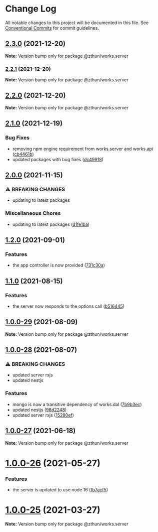 # Change Log

All notable changes to this project will be documented in this file.
See [Conventional Commits](https://conventionalcommits.org) for commit guidelines.

## [2.3.0](https://github.com/zthun/works/compare/v2.2.1...v2.3.0) (2021-12-20)

**Note:** Version bump only for package @zthun/works.server





### [2.2.1](https://github.com/zthun/works/compare/v2.2.0...v2.2.1) (2021-12-20)

**Note:** Version bump only for package @zthun/works.server





## [2.2.0](https://github.com/zthun/works/compare/v2.1.0...v2.2.0) (2021-12-20)

**Note:** Version bump only for package @zthun/works.server





## [2.1.0](https://github.com/zthun/works/compare/v2.0.0...v2.1.0) (2021-12-19)


### Bug Fixes

* removing npm engine requirement from works.server and works.api ([cb4461b](https://github.com/zthun/works/commit/cb4461b9ba1d881268c0623e5ba76e5f51d5dd1f))
* updated packages with bug fixes ([dc49918](https://github.com/zthun/works/commit/dc499187c0a25d1a35f5c53ca1290c1bae40e135))



## [2.0.0](https://github.com/zthun/works/compare/v1.4.0...v2.0.0) (2021-11-15)


### ⚠ BREAKING CHANGES

* updating to latest packages

### Miscellaneous Chores

* updating to latest packages ([d1fe1ba](https://github.com/zthun/works/commit/d1fe1baf3bd92aa56f46b7d05f1a2d4e330e5e03))



## [1.2.0](https://github.com/zthun/works/compare/v1.1.0...v1.2.0) (2021-09-01)


### Features

* the app controller is now provided ([731c30a](https://github.com/zthun/works/commit/731c30a041b06de76e4cc5693a8d564d8290bc5f))



## [1.1.0](https://github.com/zthun/works/compare/v1.0.0...v1.1.0) (2021-08-15)


### Features

* the server now responds to the options call ([b516445](https://github.com/zthun/works/commit/b516445e43eec93c423b649565eda54279023c0b))



## [1.0.0-29](https://github.com/zthun/works/compare/v1.0.0-28...v1.0.0-29) (2021-08-09)

**Note:** Version bump only for package @zthun/works.server





## [1.0.0-28](https://github.com/zthun/works/compare/v1.0.0-27...v1.0.0-28) (2021-08-07)


### ⚠ BREAKING CHANGES

* updated server rxjs
* updated nestjs

### Features

* mongo is now a transitive dependency of works.dal ([7b9b3ec](https://github.com/zthun/works/commit/7b9b3ec9e1f4b1b4210c37985b87dd5605d776fc))
* updated nestjs ([98d2248](https://github.com/zthun/works/commit/98d224887a87c2f89fdb2f84cfda3dedc64a69b8))
* updated server rxjs ([15280ef](https://github.com/zthun/works/commit/15280efba02e805057f60f50508726f7abb5ec9a))



## [1.0.0-27](https://github.com/zthun/works/compare/v1.0.0-26...v1.0.0-27) (2021-06-18)

**Note:** Version bump only for package @zthun/works.server





# [1.0.0-26](https://github.com/zthun/works/compare/v1.0.0-25...v1.0.0-26) (2021-05-27)


### Features

* the server is updated to use node 16 ([fb7acf5](https://github.com/zthun/works/commit/fb7acf58dcd5892e8c2e9c441eee0d26d01e2dc0))





# [1.0.0-25](https://github.com/zthun/works/compare/v1.0.0-24...v1.0.0-25) (2021-03-27)

**Note:** Version bump only for package @zthun/works.server

